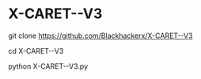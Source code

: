 # X-CARET--V3

git clone https://github.com/Blackhackerx/X-CARET--V3

cd X-CARET--V3

python X-CARET--V3.py
